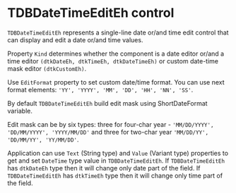 # TDBDateTimeEditEh control


`TDBDateTimeEditEh` represents a single-line date or/and time edit control that can display and edit a date or/and time values.

Property `Kind` determines whether the component is a date editor or/and a time editor `(dtkDateEh, dtkTimeEh, dtkDateTimeEh)` or custom date-time mask editor `(dtkCustomEh)`.

Use `EditFormat` property to set custom date/time format. You can use next format elements: `'YY', 'YYYY', 'MM', 'DD', 'HH', 'NN', 'SS'`. 

By default `TDBDateTimeEditEh` build edit mask using ShortDateFormat variable. 

Edit mask can be by six types: three for four-char year - `'MM/DD/YYYY', 'DD/MM/YYYY', 'YYYY/MM/DD'` and three for two-char year `'MM/DD/YY', 'DD/MM/YY', 'YY/MM/DD'`.

Application can use `Text` (String type) and `Value` (Variant type) properties to get and set `DateTime` type value in `TDBDateTimeEditEh`. If `TDBDateTimeEditEh` has `dtkDateEh` type then it will change only date part of the field. If `TDBDateTimeEditEh` has `dtkTimeEh` type then it will change only time part of the field.

